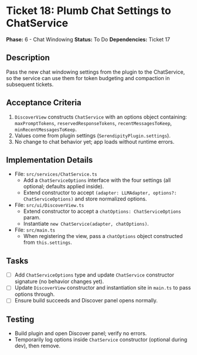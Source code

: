 # Ticket 18: Plumb Chat Settings to ChatService

**Phase:** 6 - Chat Windowing
**Status:** To Do
**Dependencies:** Ticket 17

## Description
Pass the new chat windowing settings from the plugin to the ChatService, so the service can use them for token budgeting and compaction in subsequent tickets.

## Acceptance Criteria
1. `DiscoverView` constructs `ChatService` with an options object containing: `maxPromptTokens`, `reservedResponseTokens`, `recentMessagesToKeep`, `minRecentMessagesToKeep`.
2. Values come from plugin settings (`SerendipityPlugin.settings`).
3. No change to chat behavior yet; app loads without runtime errors.

## Implementation Details
- File: `src/services/ChatService.ts`
  - Add a `ChatServiceOptions` interface with the four settings (all optional; defaults applied inside).
  - Extend constructor to accept `(adapter: LLMAdapter, options?: ChatServiceOptions)` and store normalized options.
- File: `src/ui/DiscoverView.ts`
  - Extend constructor to accept a `chatOptions: ChatServiceOptions` param.
  - Instantiate `new ChatService(adapter, chatOptions)`.
- File: `src/main.ts`
  - When registering the view, pass a `chatOptions` object constructed from `this.settings`.

## Tasks
- [ ] Add `ChatServiceOptions` type and update `ChatService` constructor signature (no behavior changes yet).
- [ ] Update `DiscoverView` constructor and instantiation site in `main.ts` to pass options through.
- [ ] Ensure build succeeds and Discover panel opens normally.

## Testing
- Build plugin and open Discover panel; verify no errors.
- Temporarily log options inside `ChatService` constructor (optional during dev), then remove.

